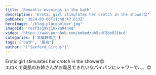 ```yaml
---
title: 'Romantic evenings in the bath'
description: 'Erotic girl stimulates her crotch in the shower😍'
pubDate: '2024-03-06T11:48:47.613Z'
heroImage: '/blog-placeholder.jpg'
imageId: 'rezf3sg9kj1kx7q94n4q'
video: 'https://www.pornhub.com/embed/ph5cdf2bb021bc6'
categories: ['本編無修正']
tags: ['bath', '風呂']
author: '["Sexford_Circus"]'
---
```


Erotic girl stimulates her crotch in the shower😍<br>
エロくて美肌のお姉さんがお風呂できれいなパイパンにシャワーで、、、😍
